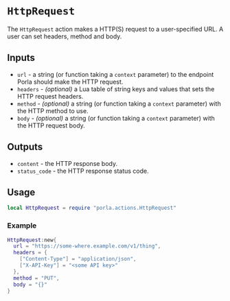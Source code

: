 # `HttpRequest`

The `HttpRequest` action makes a HTTP(S) request to a user-specified URL. A user
can set headers, method and body.

## Inputs

 * `url` - a string (or function taking a `context` parameter) to the endpoint
   Porla should make the HTTP request.
 * `headers` - _(optional)_ a Lua table of string keys and values that sets
   the HTTP request headers.
 * `method` - _(optional)_ a string (or function taking a `context` parameter)
   with the HTTP method to use.
 * `body` - _(optional)_ a string (or function taking a `context` parameter)
   with the HTTP request body.

## Outputs

 * `content` - the HTTP response body.
 * `status_code` - the HTTP response status code.

## Usage

```lua
local HttpRequest = require "porla.actions.HttpRequest"
```

### Example

```lua
HttpRequest:new{
  url = "https://some-where.example.com/v1/thing",
  headers = {
    ["Content-Type"] = "application/json",
    ["X-API-Key"] = "<some API key>"
  },
  method = "PUT",
  body = "{}"
}
```
